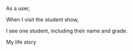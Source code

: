As a user,

When I visit the student show,

I see one student, including their name and grade.

My life story
